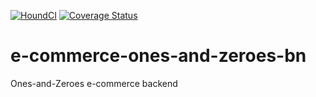 [![HoundCI](https://img.shields.io/badge/reviewed%20by-Hound-%23a873d1.svg)](https://houndci.com)     [![Coverage Status](https://coveralls.io/repos/github/atlp-rwanda/e-commerce-ones-and-zeroes-bn/badge.svg?branch=develop)](https://coveralls.io/github/atlp-rwanda/e-commerce-ones-and-zeroes-bn?branch=develop)

 # e-commerce-ones-and-zeroes-bn

Ones-and-Zeroes e-commerce backend 






